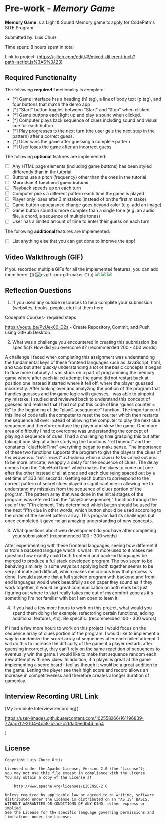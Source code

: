 # Pre-work - *Memory Game*

**Memory Game** is a Light & Sound Memory game to apply for CodePath's SITE Program. 

Submitted by: Luis Chure

Time spent: 8 hours spent in total

Link to project: (https://glitch.com/edit/#!/mixed-different-inch?path=script.js%3A6%3A23)

## Required Functionality

The following **required** functionality is complete:

* [*] Game interface has a heading (h1 tag), a line of body text (p tag), and four buttons that match the demo app
* [*] "Start" button toggles between "Start" and "Stop" when clicked. 
* [*] Game buttons each light up and play a sound when clicked. 
* [*] Computer plays back sequence of clues including sound and visual cue for each button
* [*] Play progresses to the next turn (the user gets the next step in the pattern) after a correct guess. 
* [*] User wins the game after guessing a complete pattern
* [*] User loses the game after an incorrect guess

The following **optional** features are implemented:

* [ ] Any HTML page elements (including game buttons) has been styled differently than in the tutorial
* [ ] Buttons use a pitch (frequency) other than the ones in the tutorial
* [ ] More than 4 functional game buttons
* [ ] Playback speeds up on each turn
* [ ] Computer picks a different pattern each time the game is played
* [ ] Player only loses after 3 mistakes (instead of on the first mistake)
* [ ] Game button appearance change goes beyond color (e.g. add an image)
* [ ] Game button sound is more complex than a single tone (e.g. an audio file, a chord, a sequence of multiple tones)
* [ ] User has a limited amount of time to enter their guess on each turn

The following **additional** features are implemented:

- [ ] List anything else that you can get done to improve the app!

## Video Walkthrough (GIF)

If you recorded multiple GIFs for all the implemented features, you can add them here:
![]((![ezgif com-gif-maker (1)](https://user-images.githubusercontent.com/102558066/161198286-1479dfa7-2406-4b52-9e17-b507039c4171.gif)
))
![](gif2-link-here)
![](gif3-link-here)
![](gif4-link-here)

## Reflection Questions
1. If you used any outside resources to help complete your submission (websites, books, people, etc) list them here. 

Codepath Courses- required steps

https://youtu.be/PvUexC0-D2s - Create Repository, Commit, and Push using GitHub Desktop 

2. What was a challenge you encountered in creating this submission (be specific)? How did you overcome it? (recommended 200 - 400 words) 

A challenge I faced when completing this assignment was understanding the fundamental keys of these frontend languages such as JavaScript, html, and CSS but after quickly understanding a lot of the basic concepts it began to flow more naturally. I was stuck on a part of programming the memory game where after each failed attempt the game did not restart back at position one instead it started where it fell off, where the player guessed incorrectly. After looking over and analyzing the portion of the program that handles guesses and the game logic with guesses, I was able to pinpoint my mistake. I studied and reviewed back to understand this concept of guesses and realized that I had not put this code of line “guess counter = 0;” to the beginning of the “playCluesequence” function. The importance of this line of code tells the computer to reset the counter which then restarts the sequence all over instead of allowing the computer to play the next clue sequence and therefore confuse the player and skew the game. One more area of difficulty I had to overcome was understanding the concept of playing a sequence of clues. I had a challenging time grasping this but after taking it one step at a time studying the functions “setTimeout” and the constants “clueHoldTime” everything began to make sense. The importance of these two functions supports the program to give the players the clues of the sequence. “setTimeout” schedules when a clue is to be called out and to be more intricate, we apply a delay for the sequence of clues. The delay comes from the “clueHoldTime” which makes the clues to come out one after the other instead of all at once and each clue being spaced out by a set time of 333 milliseconds. Getting each button to correspond to the correct pattern of secret clues played a significant role in allowing me to understand my mistakes from the sequence of clues portion of the program. The pattern array that was done in the initial stages of the program was referred to in the “playCluesequence()” function through the use of the “i”th element. This determined which button should be used for the next “i”th clue in other words, which button should be used according to the order of the secret pattern array. This program had its challenges but once completed it gave me an amazing understanding of new concepts.

3. What questions about web development do you have after completing your submission? (recommended 100 - 300 words) 

After experimenting with these frontend languages, seeing how different it is from a backend language which is what I'm more used to it makes me question how exactly could both frontend and backend languages be merged to produce a full stack developed program. The two seem to be behaving similarly in some ways but applying both together seems to be very intricate and difficult, which makes me curious how that process is done. I would assume that a full stacked program with backend and front-end languages would work beautifully as on paper they sound as if they work together, it would be great communication on both ends but just figuring out where to start really takes me out of my comfort zone as it's something I'm not familiar with but I am open to learn it.

4. If you had a few more hours to work on this project, what would you spend them doing (for example: refactoring certain functions, adding additional features, etc). Be specific. (recommended 100 - 300 words) 

If I had a few more hours to work on this project I would focus on the sequence array of clues portion of the program. I would like to implement a way to randomize the secret array of sequences after each failed attempt. I will do this to increase the difficulty of the game if a player restarts after guessing incorrectly, they can't rely on the same repetition of sequences to eventually win the game. I would like to make that sequence random each new attempt with new clues. In addition, if a player is great at the game implementing a score board I feel as though it would be a great addition to the game. Letting the player see their high score and record allows an increase in competitiveness and therefore creates a longer duration of gameplay.  



## Interview Recording URL Link

[My 5-minute Interview Recording](

https://user-images.githubusercontent.com/102558066/161196839-77aac7f2-2104-4c58-b9ad-c2b1a0eedb4d.mp4

 ) 


## License

    Copyright Luis Chure Ortiz

    Licensed under the Apache License, Version 2.0 (the "License");
    you may not use this file except in compliance with the License.
    You may obtain a copy of the License at

        http://www.apache.org/licenses/LICENSE-2.0

    Unless required by applicable law or agreed to in writing, software
    distributed under the License is distributed on an "AS IS" BASIS,
    WITHOUT WARRANTIES OR CONDITIONS OF ANY KIND, either express or implied.
    See the License for the specific language governing permissions and
    limitations under the License.

